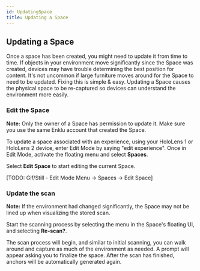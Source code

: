 ```yaml
---
id: UpdatingSpace
title: Updating a Space
---
```


## Updating a Space

Once a space has been created, you might need to update it from time to time. 
If objects in your environment move significantly since the Space was created, devices may have trouble determining the best position for content.
It's not uncommon if large furniture moves around for the Space to need to be updated. Fixing this is simple & easy.
Updating a Space causes the physical space to be re-captured so devices can understand the environment more easily.

### Edit the Space

<b>Note:</b> Only the owner of a Space has permission to update it. Make sure you use the same Enklu account that created the Space.

To update a space associated with an experience, using your HoloLens 1 or HoloLens 2 device, enter Edit Mode by saying "edit experience".
Once in Edit Mode, activate the floating menu and select <b>Spaces</b>.

Select <b>Edit Space</b> to start editing the current Space.

[TODO: Gif/Still - Edit Mode Menu -> Spaces -> Edit Space]

### Update the scan

<b>Note:</b> If the environment had changed significantly, the Space may not be lined up when visualizing the stored scan.

Start the scanning process by selecting the menu in the Space's floating UI, and selecting <b>Re-scan?</b>.

The scan process will begin, and similar to initial scanning, you can walk around and capture as much of the environment as needed.
A prompt will appear asking you to finalize the space. After the scan has finished, anchors will be automatically generated again.
